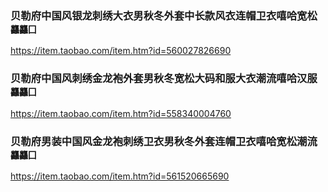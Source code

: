 ### 贝勒府中国风银龙刺绣大衣男秋冬外套中长款风衣连帽卫衣嘻哈宽松`龘龘囗`
https://item.taobao.com/item.htm?id=560027826690

### 贝勒府中国风刺绣金龙袍外套男秋冬宽松大码和服大衣潮流嘻哈汉服`龘龘囗`
https://item.taobao.com/item.htm?id=558340004760

### 贝勒府男装中国风金龙袍刺绣卫衣男秋冬外套连帽卫衣嘻哈宽松潮流`龘龘囗`
https://item.taobao.com/item.htm?id=561520665690
